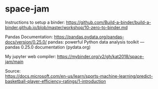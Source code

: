 # space-jam

Instructions to setup a binder:
https://github.com/Build-a-binder/build-a-binder.github.io/blob/master/workshop/10-zero-to-binder.md

Pandas Documentation: 
https://pandas.pydata.org/pandas-docs/version/0.25.0/
pandas: powerful Python data analysis toolkit — pandas 0.25.0 documentation (pydata.org)

My jupyter web compiler: https://mybinder.org/v2/gh/kat2018/space-jam/main

Source:  
https://docs.microsoft.com/en-us/learn/sports-machine-learning/predict-basketball-player-efficiency-ratings/1-introduction
